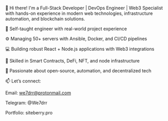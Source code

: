 👋 Hi there!
I'm a Full-Stack Developer | DevOps Engineer | Web3 Specialist with hands-on experience in modern web technologies, infrastructure automation, and blockchain solutions.

🧠 Self-taught engineer with real-world project experience

⚙️ Managing 50+ servers with Ansible, Docker, and CI/CD pipelines

💻 Building robust React + Node.js applications with Web3 integrations

🔗 Skilled in Smart Contracts, DeFi, NFT, and node infrastructure

🚀 Passionate about open-source, automation, and decentralized tech

📫 Let’s connect:

Email: we7drr@protonmail.com

Telegram: @We7drr

Portfolio: siteberry.pro
